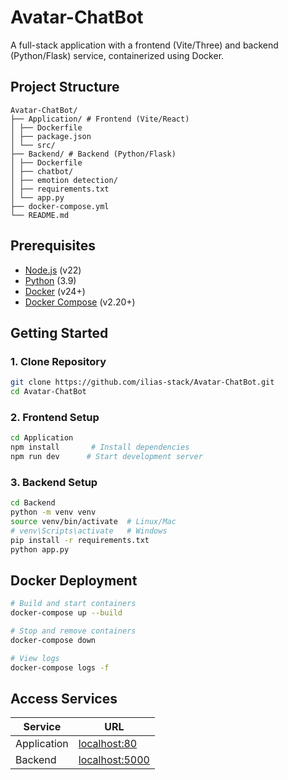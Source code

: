 # Avatar-ChatBot

A full-stack application with a frontend (Vite/Three) and backend (Python/Flask) service, containerized using Docker.

## Project Structure
```
Avatar-ChatBot/
├── Application/ # Frontend (Vite/React)
│ ├── Dockerfile
│ ├── package.json
│ └── src/
├── Backend/ # Backend (Python/Flask)
│ ├── Dockerfile
│ ├── chatbot/
│ ├── emotion detection/
│ ├── requirements.txt
│ └── app.py
├── docker-compose.yml
└── README.md
```

## Prerequisites

- [Node.js](https://nodejs.org/) (v22)
- [Python](https://www.python.org/) (3.9)
- [Docker](https://www.docker.com/) (v24+)
- [Docker Compose](https://docs.docker.com/compose/) (v2.20+)

## Getting Started

### 1. Clone Repository
```bash
git clone https://github.com/ilias-stack/Avatar-ChatBot.git
cd Avatar-ChatBot
```

### 2. Frontend Setup 
```bash
cd Application
npm install       # Install dependencies
npm run dev      # Start development server
```

### 3. Backend Setup 
```bash
cd Backend
python -m venv venv
source venv/bin/activate  # Linux/Mac
# venv\Scripts\activate   # Windows
pip install -r requirements.txt
python app.py
```

## Docker Deployment
```bash
# Build and start containers
docker-compose up --build

# Stop and remove containers
docker-compose down

# View logs
docker-compose logs -f
```

## Access Services
| Service       | URL           |
|---------------|---------------|
| Application   | [localhost:80](http://localhost)  | 
| Backend       | [localhost:5000](http://localhost:5000/test)  | 

